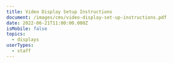 ```yaml
---
title: Video Display Setup Instructions
document: /images/cms/video-display-set-up-instructions.pdf
date: 2022-06-21T11:00:00.000Z
isMobile: false
topics:
  - displays
userTypes:
  - staff
---
```

